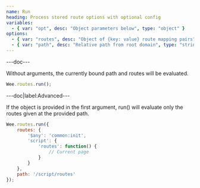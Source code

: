 ```yaml
---
name: Run
heading: Process stored route options with optional config
variables:
  - { var: "opt", desc: "Object parameters below", type: "object" }
options:
  - { var: "routes", desc: "Object of {key: value} route mapping pairs", type: "object" }
  - { var: "path", desc: "Relative path from root domain", type: "string" }
---
```


---doc---

Without arguments, the currently bound path and routes will be evaluated.

```javascript
Wee.routes.run();
```

---doc|label:Advanced---

If the object is provided in the first argument, run() will evaluate only the routes given at the provided path.

```javascript
Wee.routes.run({
	routes: {
		'$any': 'common:init',
		'script': {
			'routes': function() {
				// Current page
			}
		}
	},
	path: '/script/routes'
});
```